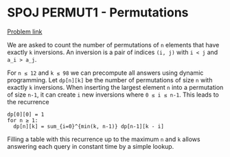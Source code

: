 # SPOJ PERMUT1 - Permutations

[Problem link](https://www.spoj.com/problems/PERMUT1/)

We are asked to count the number of permutations of `n` elements that have exactly `k`
inversions. An inversion is a pair of indices `(i, j)` with `i < j` and
`a_i > a_j`.

For `n ≤ 12` and `k ≤ 98` we can precompute all answers using dynamic
programming. Let `dp[n][k]` be the number of permutations of size `n`
with exactly `k` inversions. When inserting the largest element `n` into a
permutation of size `n-1`, it can create `i` new inversions where
`0 ≤ i ≤ n-1`. This leads to the recurrence

```
dp[0][0] = 1
for n ≥ 1:
  dp[n][k] = sum_{i=0}^{min(k, n-1)} dp[n-1][k - i]
```

Filling a table with this recurrence up to the maximum `n` and `k` allows
answering each query in constant time by a simple lookup.
